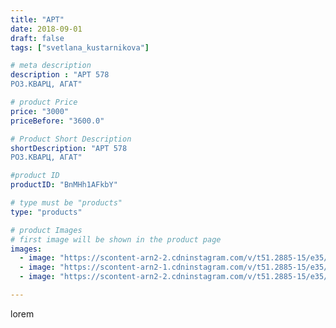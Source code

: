 ```yaml
---
title: "АРТ"
date: 2018-09-01
draft: false
tags: ["svetlana_kustarnikova"]

# meta description
description : "АРТ 578
РОЗ.КВАРЦ, АГАТ"

# product Price
price: "3000"
priceBefore: "3600.0"

# Product Short Description
shortDescription: "АРТ 578
РОЗ.КВАРЦ, АГАТ"

#product ID
productID: "BnMHh1AFkbY"

# type must be "products"
type: "products"

# product Images
# first image will be shown in the product page
images:
  - image: "https://scontent-arn2-2.cdninstagram.com/v/t51.2885-15/e35/39596915_458103047931804_5849784704563150848_n.jpg?_nc_ht=scontent-arn2-2.cdninstagram.com&_nc_cat=100&_nc_ohc=OqkL_6srXxEAX-HlFZy&se=7&tp=1&oh=12758aab11b21facfdbd4cf2d4a53fc3&oe=605E6855&ig_cache_key=MTg1ODg5MzcyMzA0ODQ2MDQwNA%3D%3D.2"
  - image: "https://scontent-arn2-1.cdninstagram.com/v/t51.2885-15/e35/40036122_686316868399425_3020673417222291456_n.jpg?_nc_ht=scontent-arn2-1.cdninstagram.com&_nc_cat=109&_nc_ohc=vHXHHUjHvEsAX8mD9ei&se=7&tp=1&oh=ccb90cd08c5478aafe996820b0acd9c8&oe=605F41F6&ig_cache_key=MTg1ODg5Mzc1MDAwOTQ3MzAwNA%3D%3D.2"
  - image: "https://scontent-arn2-2.cdninstagram.com/v/t51.2885-15/e35/39741881_2099376077041373_66847321966510080_n.jpg?_nc_ht=scontent-arn2-2.cdninstagram.com&_nc_cat=105&_nc_ohc=cCk-SrTq4F0AX8qMPP2&se=7&tp=1&oh=2302dbdd62411c14a1c9d50af84a5a7a&oe=605F3EB6&ig_cache_key=MTg1ODg5Mzc2OTYzMDM1MjQyOQ%3D%3D.2"

---
```

lorem
